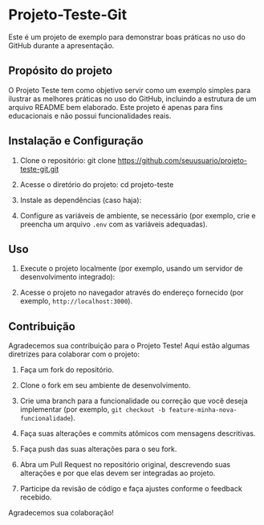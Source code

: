# Projeto-Teste-Git

Este é um projeto de exemplo para demonstrar boas práticas no uso do GitHub durante a apresentação.

## Propósito do projeto

O Projeto Teste tem como objetivo servir como um exemplo simples para ilustrar as melhores práticas no uso do GitHub, incluindo a estrutura de um arquivo README bem elaborado. Este projeto é apenas para fins educacionais e não possui funcionalidades reais.

## Instalação e Configuração

1. Clone o repositório:
git clone https://github.com/seuusuario/projeto-teste-git.git

2. Acesse o diretório do projeto:
cd projeto-teste

3. Instale as dependências (caso haja):

4. Configure as variáveis de ambiente, se necessário (por exemplo, crie e preencha um arquivo `.env` com as variáveis adequadas).

## Uso

1. Execute o projeto localmente (por exemplo, usando um servidor de desenvolvimento integrado):

2. Acesse o projeto no navegador através do endereço fornecido (por exemplo, `http://localhost:3000`).

## Contribuição

Agradecemos sua contribuição para o Projeto Teste! Aqui estão algumas diretrizes para colaborar com o projeto:

1. Faça um fork do repositório.

2. Clone o fork em seu ambiente de desenvolvimento.

3. Crie uma branch para a funcionalidade ou correção que você deseja implementar (por exemplo, `git checkout -b feature-minha-nova-funcionalidade`).

4. Faça suas alterações e commits atômicos com mensagens descritivas.

5. Faça push das suas alterações para o seu fork.

6. Abra um Pull Request no repositório original, descrevendo suas alterações e por que elas devem ser integradas ao projeto.

7. Participe da revisão de código e faça ajustes conforme o feedback recebido.

Agradecemos sua colaboração!




